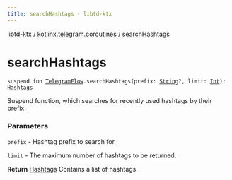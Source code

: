 ```yaml
---
title: searchHashtags - libtd-ktx
---
```


[libtd-ktx](../index.html) / [kotlinx.telegram.coroutines](index.html) / [searchHashtags](./search-hashtags.html)

# searchHashtags

`suspend fun `[`TelegramFlow`](../kotlinx.telegram.core/-telegram-flow/index.html)`.searchHashtags(prefix: `[`String`](https://kotlinlang.org/api/latest/jvm/stdlib/kotlin/-string/index.html)`?, limit: `[`Int`](https://kotlinlang.org/api/latest/jvm/stdlib/kotlin/-int/index.html)`): `[`Hashtags`](https://tdlibx.github.io/td/docs/org/drinkless/td/libcore/telegram/TdApi.Hashtags.html)

Suspend function, which searches for recently used hashtags by their prefix.

### Parameters

`prefix` - Hashtag prefix to search for.

`limit` - The maximum number of hashtags to be returned.

**Return**
[Hashtags](https://tdlibx.github.io/td/docs/org/drinkless/td/libcore/telegram/TdApi.Hashtags.html) Contains a list of hashtags.

